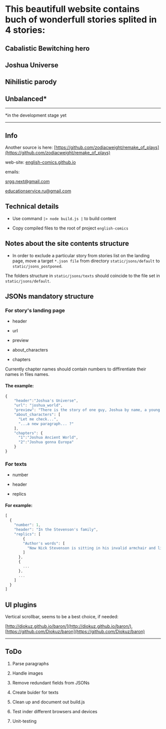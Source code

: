 # This beautifull website contains buch of wonderfull stories splited in 4 stories:

## Cabalistic Bewitching hero

## Joshua Universe

## Nihilistic parody

## Unbalanced*

---

*in the development stage yet

---

## Info

Another source is here: [https://github.com/zodiacweight/remake_of_plays](https://github.com/zodiacweight/remake_of_plays)

web-site: [english-comics.github.io](english-comics.github.io)

emails:

[srgg.next@gmail.com](srgg.next@gmail.com)

[educationservice.ru@gmail.com](educationservice.ru@gmail.com)

## Technical details

* Use command <code>|> node build.js |</code> to build content

* Copy compiled files to the root of project <code>english-comics</code>

## Notes about the site contents structure

* In order to exclude a particular story from stories list on the landing page, move a target <code>*.json file</code> from directory <code>static/jsons/default</code> to <code>static/jsons_postponed</code>. 

The folders structure in <code>static/jsons/texts</code> should coincide to the file set in <code>static/jsons/default</code>.

## JSONs mandatory structure

### For story's landing page

* header

* url

* preview

* about_characters

* chapters

Currently chapter names should contain numbers to diffirentiate their names in files names.

#### The example:

```js
{
    "header":"Joshua's Universe",
    "url": "joshua_world",
    "preview": "There is the story of one guy, Joshua by name, a young scientist, who adored Universe and all the stuff like this. He wanted to go to other worlds. And actually, he did.",
    "about_characters": [
      "Let me check...",
      "...a new paragraph... ?"
    ],
    "chapters": {
      "1":"Joshua Ancient World",
      "2":"Joshua gonna Europa"
    }
}
```

### For texts

* number

* header

* replics

#### For example:

```js
[
  {
    "number": 1,
    "header": "In the Stevenson's family",
    "replics": [
        {
        "Author's words": [
          "Now Nick Stevenson is sitting in his invalid armchair and listening the radio. He has been sitting so for a long time, but suddenly he listened that Sophie has come. Sophie entered in the room."
        ]
      },
      {
        ...
      },
      ...
    ]
  }
]
```

## UI plugins

Vertical scrollbar, seems to be a best choice, if needed: 

[http://diokuz.github.io/baron/](http://diokuz.github.io/baron/), [https://github.com/Diokuz/baron](https://github.com/Diokuz/baron)

---

## ToDo

1. Parse paragraphs

2. Handle images

3. Remove redundant fields from JSONs

4. Create buider for texts

5. Clean up and document out build.js

6. Test inder different browsers and devices

7. Unit-testing 

